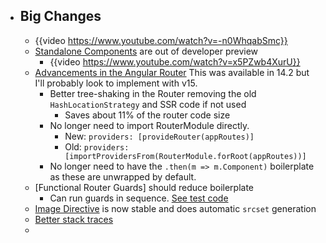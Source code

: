 - ## Big Changes
	- {{video https://www.youtube.com/watch?v=-n0WhqabSmc}}
	- [Standalone Components](https://angular.io/guide/standalone-components) are out of developer preview
		- {{video https://www.youtube.com/watch?v=x5PZwb4XurU}}
	- [Advancements in the Angular Router]([https://blog.angular.io/advancements-in-the-angular-router-5d69ec4c032](https://blog.angular.io/angular-v15-is-now-available-df7be7f2f4c8#ecb8)) This was available in 14.2 but I'll probably look to implement with v15.
		- Better tree-shaking in the Router removing the old `HashLocationStrategy` and SSR code if not used
			- Saves about 11% of the router code size
		- No longer need to import RouterModule directly.
			- New: `providers: [provideRouter(appRoutes)]`
			- Old: `providers: [importProvidersFrom(RouterModule.forRoot(appRoutes))]`
		- No longer need to have the `.then(m => m.Component)` boilerplate as these are unwrapped by default.
	- [Functional Router Guards] should reduce boilerplate
		- Can run guards in sequence. [See test code](https://github.com/angular/angular/blob/8546b17adec01de69bf314a959ef2d12f6638eb9/packages/router/test/integration.spec.ts#L5157-L5194)
	- [Image Directive](https://developer.chrome.com/blog/angular-image-directive/) is now stable and does automatic `srcset` generation
	- [Better stack traces](https://developer.chrome.com/blog/devtools-modern-web-debugging/)
	-